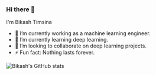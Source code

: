 ### Hi there 👋

I'm Bikash Timsina

- 🔭 I’m currently working as a machine learning engineer.
- 🌱 I’m currently learning deep learning.
- 👯 I’m looking to collaborate on deep learning projects.
- ⚡ Fun fact: Nothing lasts forever.

![Bikash's GitHub stats](https://github-readme-stats.vercel.app/api?username=bi-kash&show_icons=true&theme=radical&hide=stars)

